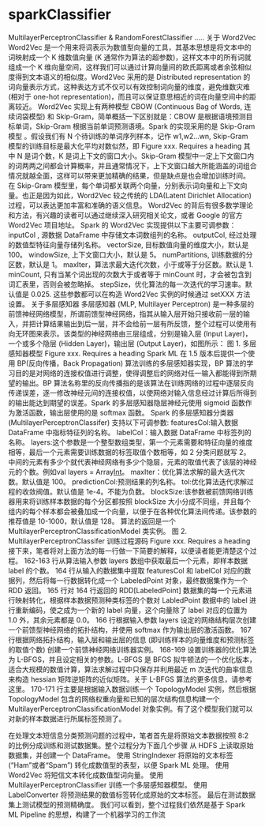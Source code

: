 # sparkClassifier
MultilayerPerceptronClassifier &amp; RandomForestClassifier .....
关于 Word2Vec
Word2Vec 是一个用来将词表示为数值型向量的工具，其基本思想是将文本中的词映射成一个 K 维数值向量 (K 通常作为算法的超参数)，这样文本中的所有词就组成一个 K 维向量空间，这样我们可以通过计算向量间的欧氏距离或者余弦相似度得到文本语义的相似度。Word2Vec 采用的是 Distributed representation 的词向量表示方式，这种表达方式不仅可以有效控制词向量的维度，避免维数灾难 (相对于 one-hot representation)，而且可以保证意思相近的词在向量空间中的距离较近。
Word2Vec 实现上有两种模型 CBOW (Continuous Bag of Words, 连续词袋模型) 和 Skip-Gram，简单概括一下区别就是：CBOW 是根据语境预测目标单词，Skip-Gram 根据当前单词预测语境。Spark 的实现采用的是 Skip-Gram 模型 。假设我们有 N 个待训练的单词序列样本，记作 w1,w2...wn, Skip-Gram 模型的训练目标是最大化平均对数似然，即
Figure xxx. Requires a heading
其中 N 是词个数，K 是词上下文的窗口大小。Skip-Gram 模型中一定上下文窗口内的词两两之间都会计算概率，并且通常情况下，上下文窗口越大所能涵盖的词组合情况就越全面，这样可以带来更加精确的结果，但是缺点是也会增加训练时间。
在 Skip-Gram 模型里，每个单词都关联两个向量，分别表示词向量和上下文向量。也正是因为如此，Word2Vec 较之传统的 LDA(Latent Dirichlet Allocation) 过程，可以表达更加丰富和准确的语义信息。
Word2Vec 的背后有很多数学理论和方法，有兴趣的读者可以通过继续深入研究相关论文，或者 Google 的官方 Word2Vec 项目地址。
Spark 的 Word2Vec 实现提供以下主要可调参数：
inputCol , 源数据 DataFrame 中存储文本词数组列的名称。
outputCol, 经过处理的数值型特征向量存储列名称。
vectorSize, 目标数值向量的维度大小，默认是 100。
windowSize, 上下文窗口大小，默认是 5。
numPartitions, 训练数据的分区数，默认是 1。
maxIter，算法求最大迭代次数，小于或等于分区数。默认是 1.
minCount, 只有当某个词出现的次数大于或者等于 minCount 时，才会被包含到词汇表里，否则会被忽略掉。
stepSize，优化算法的每一次迭代的学习速率。默认值是 0.025.
这些参数都可以在构造 Word2Vec 实例的时候通过 setXXX 方法设置。
关于多层感知器
多层感知器 (MLP, Multilayer Perceptron) 是一种多层的前馈神经网络模型，所谓前馈型神经网络，指其从输入层开始只接收前一层的输入，并把计算结果输出到后一层，并不会给前一层有所反馈，整个过程可以使用有向无环图来表示。该类型的神经网络由三层组成，分别是输入层 (Input Layer)，一个或多个隐层 (Hidden Layer)，输出层 (Output Layer)，如图所示：
图 1. 多层感知器模型
Figure xxx. Requires a heading
Spark ML 在 1.5 版本后提供一个使用 BP(反向传播，Back Propagation) 算法训练的多层感知器实现，BP 算法的学习目的是对网络的连接权值进行调整，使得调整后的网络对任一输入都能得到所期望的输出。BP 算法名称里的反向传播指的是该算法在训练网络的过程中逐层反向传递误差，逐一修改神经元间的连接权值，以使网络对输入信息经过计算后所得到的输出能达到期望的误差。Spark 的多层感知器隐层神经元使用 sigmoid 函数作为激活函数，输出层使用的是 softmax 函数。
Spark 的多层感知器分类器 (MultilayerPerceptronClassifer) 支持以下可调参数:
featuresCol:输入数据 DataFrame 中指标特征列的名称。
labelCol：输入数据 DataFrame 中标签列的名称。
layers:这个参数是一个整型数组类型，第一个元素需要和特征向量的维度相等，最后一个元素需要训练数据的标签取值个数相等，如 2 分类问题就写 2。中间的元素有多少个就代表神经网络有多少个隐层，元素的取值代表了该层的神经元的个数。例如val layers = Array[Int](100,6,5,2)。
maxIter：优化算法求解的最大迭代次数。默认值是 100。
predictionCol:预测结果的列名称。
tol:优化算法迭代求解过程的收敛阀值。默认值是 1e-4。不能为负数。
blockSize:该参数被前馈网络训练器用来将训练样本数据的每个分区都按照 blockSize 大小分成不同组，并且每个组内的每个样本都会被叠加成一个向量，以便于在各种优化算法间传递。该参数的推荐值是 10-1000，默认值是 128。
算法的返回是一个 MultilayerPerceptronClassificationModel 类实例。
图 2. MultilayerPerceptronClassifer 训练过程源码
Figure xxx. Requires a heading
接下来，笔者将对上面方法的每一行做一下简要的解释，以便读者能更清楚这个过程。
162-163 行从算法输入参数 layers 数组中获取最后一个元素，即样本数据 label 的个数。
164 行从输入的数据集中提取 featuresCol 和 labelCol 对应的数据列，然后将每一行数据转化成一个 LabeledPoint 对象，最终数据集作为一个 RDD 返回。
165 行对 164 行返回的 RDD[LabeledPoint] 数据集的每一个元素进行映射转化，根据样本数据预测种类标签的个数对 LabledPoint 数据中的 label 进行重新编码，使之成为一个新的 label 向量，这个向量除了 label 对应的位置为 1.0 外，其余元素都是 0.0。
166 行根据输入参数 layers 设定的网络结构层次创建一个前馈型神经网络的拓扑结构，并使用 softmax 作为输出层的激活函数。
167 行根据网络拓扑结构，输入层和输出层的信息 (即训练样本的向量维度和预测标签的取值个数) 创建一个前馈神经网络训练器实例。
168-169 设置训练器的优化算法为 L-BFGS，并且设定相关的参数。L-BFGS 是 BFGS 拟牛顿法的一个优化版本，适合大规模的数值计算，算法求解过程中只保存并利用最近 m 次迭代的曲率信息来构造 hessian 矩阵逆矩阵的近似矩阵。关于 L-BFGS 算法的更多信息，请参考这里。
170-171 行主要是根据输入数据训练一个 TopologyModel 实例，然后根据 TopologyModel 包含的网络权重向量和已知的层次结构信息构建一个 MultilayerPerceptronClassificationModel 对象实例。有了这个模型我们就可以对新的样本数据进行所属标签预测了。

在处理文本短信息分类预测问题的过程中，笔者首先是将原始文本数据按照 8:2 的比例分成训练和测试数据集。整个过程分为下面几个步骤
从 HDFS 上读取原始数据集，并创建一个 DataFrame。
使用 StringIndexer 将原始的文本标签 (“Ham”或者“Spam”) 转化成数值型的表型，以便 Spark ML 处理。
使用 Word2Vec 将短信文本转化成数值型词向量。
使用 MultilayerPerceptronClassifier 训练一个多层感知器模型。
使用 LabelConverter 将预测结果的数值标签转化成原始的文本标签。
最后在测试数据集上测试模型的预测精确度。
我们可以看到，整个过程我们依然是基于 Spark ML Pipeline 的思想，构建了一个机器学习的工作流
